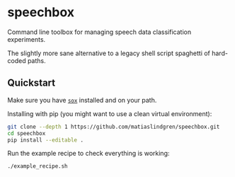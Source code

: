 # speechbox

Command line toolbox for managing speech data classification experiments.

The slightly more sane alternative to a legacy shell script spaghetti of hard-coded paths.

## Quickstart

Make sure you have [`sox`](http://sox.sourceforge.net/) installed and on your path.

Installing with pip (you might want to use a clean virtual environment):
```bash
git clone --depth 1 https://github.com/matiaslindgren/speechbox.git
cd speechbox
pip install --editable .
```
Run the example recipe to check everything is working:
```bash
./example_recipe.sh
```
